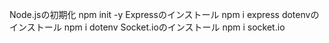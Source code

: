 Node.jsの初期化
npm init -y
Expressのインストール
npm i express
dotenvのインストール
npm i dotenv
Socket.ioのインストール
npm i socket.io